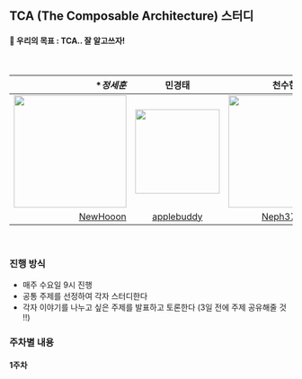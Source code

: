 ## TCA (The Composable Architecture) 스터디 

#### 🚀 우리의 목표  :  TCA.. 잘 알고쓰자!

<br>


| **정세훈* | **민경태** | **천수현** | **이호영** |
|----:|:---:|:---:|:---:|
|<img src="" width="200" height="200" />|<img src="https://github.com/applebuddy/Programmers-Algorithm-Study/assets/4410021/dc65cf89-4d76-4c3c-bafe-04af786998e4" width="150"/>|<img src="https://github.com/YAPP-Github/22nd-Study-TCA/assets/67148595/8d734c51-658b-4e8e-b80a-39e2a6923cd3" width="200" height="200" />|<img src="https://i.imgur.com/DnKXXzd.jpg" width="200" height="200" />|
|[NewHooon](https://github.com/NewHooon)|[applebuddy](https://github.com/applebuddy)|[Neph3779](https://github.com/Neph3779)|[llghdud921](https://github.com/llghdud921)|
<br>

### 진행 방식
- 매주 수요일 9시 진행
- 공통 주제를 선정하여 각자 스터디한다
- 각자 이야기를 나누고 싶은 주제를 발표하고 토론한다 (3일 전에 주제 공유해줄 것 ‼️)

### 주차별 내용
#### 1주차

